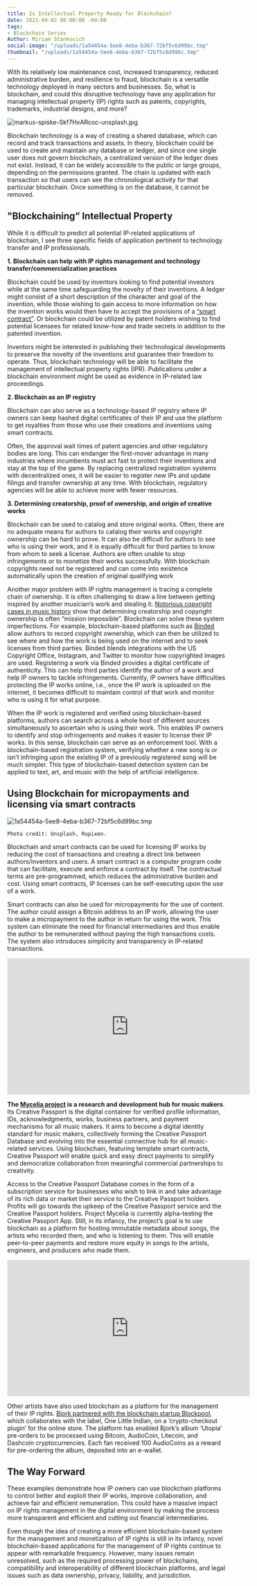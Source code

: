 ```yaml
---
title: Is Intellectual Property Ready for Blockchain?
date: 2021-09-02 06:00:00 -04:00
tags:
- Blockchain Series
Author: Miriam Stankovich
social-image: "/uploads/1a54454a-5ee8-4eba-b367-72bf5c6d99bc.tmp"
thumbnail: "/uploads/1a54454a-5ee8-4eba-b367-72bf5c6d99bc.tmp"
---
```


With its relatively low maintenance cost, increased transparency, reduced administrative burden, and resilience to fraud, blockchain is a versatile technology deployed in many sectors and businesses. So, what is blockchain, and could this disruptive technology have any application for managing intellectual property (IP) rights such as patents, copyrights, trademarks, industrial designs, and more?

![markus-spiske-Skf7HxARcoc-unsplash.jpg](/uploads/markus-spiske-Skf7HxARcoc-unsplash.jpg)

Blockchain technology is a way of creating a shared database, which can record and track transactions and assets. In theory, blockchain could be used to create and maintain any database or ledger, and since one single user does not govern blockchain, a centralized version of the ledger does not exist. Instead, it can be widely accessible to the public or large groups, depending on the permissions granted. The chain is updated with each transaction so that users can see the chronological activity for that particular blockchain. Once something is on the database, it cannot be removed.

<!--more-->

## "Blockchaining” Intellectual Property

While it is difficult to predict all potential IP-related applications of blockchain, I see three specific fields of application pertinent to technology transfer and IP professionals.

**1. Blockchain can help with IP rights management and technology transfer/commercialization practices**

Blockchain could be used by inventors looking to find potential investors while at the same time safeguarding the novelty of their inventions. A ledger might consist of a short description of the character and goal of the invention, while those wishing to gain access to more information on how the invention works would then have to accept the provisions of a [“smart contract”](https://blockgeeks.com/guides/smart-contracts/). Or blockchain could be utilized by patent holders wishing to find potential licensees for related know-how and trade secrets in addition to the patented invention.

Inventors might be interested in publishing their technological developments to preserve the novelty of the inventions and guarantee their freedom to operate. Thus, blockchain technology will be able to facilitate the management of intellectual property rights (IPR). Publications under a blockchain environment might be used as evidence in IP-related law proceedings.

**2. Blockchain as an IP registry**

Blockchain can also serve as a technology-based IP registry where IP owners can keep hashed digital certificates of their IP and use the platform to get royalties from those who use their creations and inventions using smart contracts.

Often, the approval wait times of patent agencies and other regulatory bodies are long. This can endanger the first-mover advantage in many industries where incumbents must act fast to protect their inventions and stay at the top of the game. By replacing centralized registration systems with decentralized ones, it will be easier to register new IPs and update filings and transfer ownership at any time. With blockchain, regulatory agencies will be able to achieve more with fewer resources.

**3. Determining creatorship, proof of ownership, and origin of creative works**

Blockchain can be used to catalog and store original works. Often, there are no adequate means for authors to catalog their works and copyright ownership can be hard to prove. It can also be difficult for authors to see who is using their work, and it is equally difficult for third parties to know from whom to seek a license. Authors are often unable to stop infringements or to monetize their works successfully. With blockchain copyrights need not be registered and can come into existence automatically upon the creation of original qualifying work

Another major problem with IP rights management is tracing a complete chain of ownership. It is often challenging to draw a line between getting inspired by another musician’s work and stealing it. [Notorious copyright cases in music history](http://www.bbc.com/culture/story/20190605-nine-most-notorious-copyright-cases-in-music-history) show that determining creatorship and copyright ownership is often “mission impossible”. Blockchain can solve these system imperfections. For example, blockchain-based platforms such as [Binded](https://binded.com/) allow authors to record copyright ownership, which can then be utilized to see where and how the work is being used on the internet and to seek licenses from third parties. Binded blends integrations with the US Copyright Office, Instagram, and Twitter to monitor how copyrighted images are used. Registering a work via Binded provides a digital certificate of authenticity. This can help third parties identify the author of a work and help IP owners to tackle infringements. Currently, IP owners have difficulties protecting the IP works online, i.e., once the IP work is uploaded on the internet, it becomes difficult to maintain control of that work and monitor who is using it for what purpose.

When the IP work is registered and verified using blockchain-based platforms, authors can search across a whole host of different sources simultaneously to ascertain who is using their work. This enables IP owners to identify and stop infringements and makes it easier to license their IP works. In this sense, blockchain can serve as an enforcement tool. With a blockchain-based registration system, verifying whether a new song is or isn’t infringing upon the existing IP of a previously registered song will be much simpler. This type of blockchain-based detection system can be applied to text, art, and music with the help of artificial intelligence.

## Using Blockchain for micropayments and licensing via smart contracts

![1a54454a-5ee8-4eba-b367-72bf5c6d99bc.tmp](/uploads/1a54454a-5ee8-4eba-b367-72bf5c6d99bc.tmp)

`Photo credit: Unsplash, Rupixen.`

Blockchain and smart contracts can be used for licensing IP works by reducing the cost of transactions and creating a direct link between authors/inventors and users. A smart contract is a computer program code that can facilitate, execute and enforce a contract by itself. The contractual terms are pre-programmed, which reduces the administrative burden and cost. Using smart contracts, IP licenses can be self-executing upon the use of a work.

Smart contracts can also be used for micropayments for the use of content. The author could assign a Bitcoin address to an IP work, allowing the user to make a micropayment to the author in return for using the work. This system can eliminate the need for financial intermediaries and thus enable the author to be remunerated without paying the high transactions costs. The system also introduces simplicity and transparency in IP-related transactions.

<iframe width="560" height="315" src="https://www.youtube.com/embed/ANv72Iy4uoQ" title="YouTube video player" frameborder="0" allow="accelerometer; autoplay; clipboard-write; encrypted-media; gyroscope; picture-in-picture" allowfullscreen></iframe>

**The [Mycelia project](http://myceliaformusic.org/) is a research and development hub for music makers**. Its Creative Passport is the digital container for verified profile information, IDs, acknowledgments, works, business partners, and payment mechanisms for all music makers. It aims to become a digital identity standard for music makers, collectively forming the Creative Passport Database and evolving into the essential connective hub for all music-related services. Using blockchain, featuring template smart contracts, Creative Passport will enable quick and easy direct payments to simplify and democratize collaboration from meaningful commercial partnerships to creativity.

Access to the Creative Passport Database comes in the form of a subscription service for businesses who wish to link in and take advantage of its rich data or market their service to the Creative Passport holders. Profits will go towards the upkeep of the Creative Passport service and the Creative Passport holders. Project Mycelia is currently alpha-testing the Creative Passport App. Still, in its infancy, the project’s goal is to use blockchain as a platform for hosting immutable metadata about songs, the artists who recorded them, and who is listening to them. This will enable peer-to-peer payments and restore more equity in songs to the artists, engineers, and producers who made them.

<iframe width="560" height="315" src="https://www.youtube.com/embed/MtgU1ezd02w" title="YouTube video player" frameborder="0" allow="accelerometer; autoplay; clipboard-write; encrypted-media; gyroscope; picture-in-picture" allowfullscreen></iframe>

Other artists have also used blockchain as a platform for the management of their IP rights. [Bjork partnered with the blockchain startup Blockpool](https://musically.com/2017/11/02/bjork-blockchain-cryptocurrency-rewards/), which collaborates with the label, One Little Indian, on a ‘crypto-checkout plugin’ for the online store. The platform has enabled Bjork’s album ‘Utopia’ pre-orders to be processed using Bitcoin, AudioCoin, Litecoin, and Dashcoin cryptocurrencies. Each fan received 100 AudioCoins as a reward for pre-ordering the album, deposited into an e-wallet.

## The Way Forward

These examples demonstrate how IP owners can use blockchain platforms to control better and exploit their IP works, improve collaboration, and achieve fair and efficient remuneration. This could have a massive impact on IP rights management in the digital environment by making the process more transparent and efficient and cutting out financial intermediaries.

Even though the idea of creating a more efficient blockchain-based system for the management and monetization of IP rights is still in its infancy, novel blockchain-based applications for the management of IP rights continue to appear with remarkable frequency. However, many issues remain unresolved, such as the required processing power of blockchains, compatibility and interoperability of different blockchain platforms, and legal issues such as data ownership, privacy, liability, and jurisdiction.